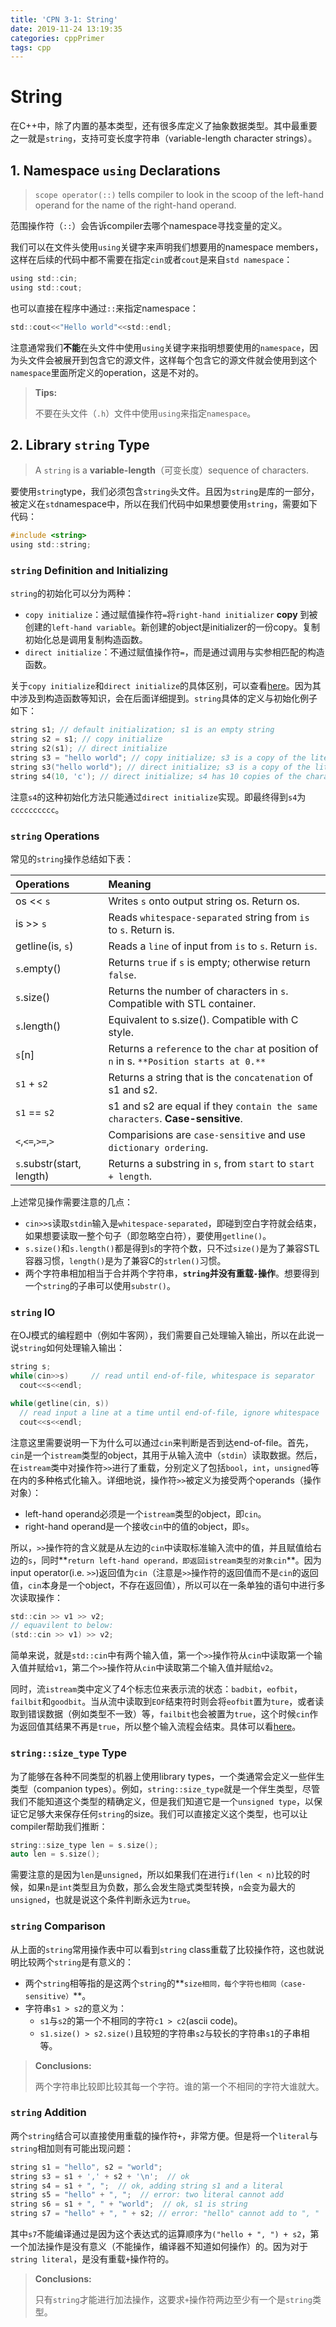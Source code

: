 ```yaml
---
title: 'CPN 3-1: String'
date: 2019-11-24 13:19:35
categories: cppPrimer
tags: cpp
---
```


# String

在C++中，除了内置的基本类型，还有很多库定义了抽象数据类型。其中最重要之一就是`string`，支持可变长度字符串（variable-length character strings）。

## 1. Namespace `using` Declarations

> `scope operator(::)` tells compiler to look in the scoop of the left-hand operand for the name of the right-hand operand.

范围操作符（`::`）会告诉compiler去哪个namespace寻找变量的定义。

我们可以在文件头使用`using`关键字来声明我们想要用的namespace members，这样在后续的代码中都不需要在指定`cin`或者`cout`是来自`std namespace`：

```c
using std::cin;
using std::cout;
```

也可以直接在程序中通过`::`来指定namespace：

```c
std::cout<<"Hello world"<<std::endl;
```

注意通常我们**不能**在头文件中使用`using`关键字来指明想要使用的`namespace`，因为头文件会被展开到包含它的源文件，这样每个包含它的源文件就会使用到这个`namespace`里面所定义的operation，这是不对的。

> **Tips:**
>
> 不要在头文件（`.h`）文件中使用`using`来指定`namespace`。

## 2. Library `string` Type

> A `string` is a **variable-length**（可变长度）sequence of characters.

要使用`string`type，我们必须包含`string`头文件。且因为`string`是库的一部分，被定义在`std`namespace中，所以在我们代码中如果想要使用`string`，需要如下代码：

```c
#include <string>
using std::string;
```

### `string` Definition and Initializing

`string`的初始化可以分为两种：

- `copy initialize`：通过赋值操作符`=`将`right-hand initializer` **copy** 到被创建的`left-hand variable`。新创建的object是initializer的一份copy。复制初始化总是调用复制构造函数。
- `direct initialize`：不通过赋值操作符`=`，而是通过调用与实参相匹配的构造函数。

关于`copy initialize`和`direct initialize`的具体区别，可以查看[here](https://blog.csdn.net/ljianhui/article/details/9245661)。因为其中涉及到构造函数等知识，会在后面详细提到。`string`具体的定义与初始化例子如下：

```c
string s1; // default initialization; s1 is an empty string
string s2 = s1; // copy initialize
string s2(s1); // direct initialize
string s3 = "hello world"; // copy initialize; s3 is a copy of the literal
string s3("hello world"); // direct initialize; s3 is a copy of the literal
string s4(10, 'c'); // direct initialize; s4 has 10 copies of the character 'c'
```

注意`s4`的这种初始化方法只能通过`direct initialize`实现。即最终得到`s4`为`cccccccccc`。

### `string` Operations

常见的`string`操作总结如下表：

| Operations                | Meaning                                                      |
| :------------------------ | :----------------------------------------------------------- |
| os << `s`                 | Writes `s` onto output string os. Return os.                 |
| is >> `s`                 | Reads `whitespace-separated` string from `is` to `s`. Return is. |
| getline(is, `s`)          | Reads a `line` of input from `is` to `s`. Return `is`.       |
| `s`.empty()               | Returns `true` if `s` is empty; otherwise return `false`.    |
| `s`.size()                | Returns the number of characters in `s`. Compatible with STL container. |
| `s`.length()              | Equivalent to s.size(). Compatible with C style.             |
| `s`[n]                    | Returns a `reference` to the `char` at position of `n` in s. `**Position starts at 0.**` |
| `s1` + `s2`               | Returns a string that is the `concatenation` of s1 and s2.   |
| `s1` == `s2`              | s1 and s2 are equal if they `contain the same characters`. **Case-sensitive**. |
| `<`,`<=`,`>=`,`>`         | Comparisions are `case-sensitive` and use `dictionary ordering`. |
| `s`.substr(start, length) | Returns a substring in `s`, from `start` to `start + length`. |

上述常见操作需要注意的几点：

- `cin>>s`读取`stdin`输入是`whitespace-separated`，即碰到空白字符就会结束，如果想要读取一整个句子（即忽略空白符），要使用`getline()`。
- `s.size()`和`s.length()`都是得到`s`的字符个数，只不过`size()`是为了兼容STL容器习惯，`length()`是为了兼容C的`strlen()`习惯。
- 两个字符串相加相当于合并两个字符串，**`string`并没有重载`-`操作**。想要得到一个`string`的子串可以使用`substr()`。

### `string` IO

在OJ模式的编程题中（例如牛客网），我们需要自己处理输入输出，所以在此说一说`string`如何处理输入输出：

```c
string s;
while(cin>>s)     // read until end-of-file, whitespace is separator
  cout<<s<<endl;

while(getline(cin, s))    
  // read input a line at a time until end-of-file, ignore whitespace
  cout<<s<<endl;
```

注意这里需要说明一下为什么可以通过`cin`来判断是否到达end-of-file。首先，`cin`是一个`istream`类型的object，其用于从输入流中（`stdin`）读取数据。然后，在`istream`类中对操作符`>>`进行了重载，分别定义了包括`bool`，`int`，`unsigned`等在内的多种格式化输入。详细地说，操作符`>>`被定义为接受两个operands（操作对象）：

- left-hand operand必须是一个`istream`类型的object，即`cin`。
- right-hand operand是一个接收`cin`中的值的object，即`s`。

所以，`>>`操作符的含义就是从左边的`cin`中读取标准输入流中的值，并且赋值给右边的`s`，同时**`return left-hand operand，即返回istream类型的对象cin`**。因为input operator(i.e. `>>`)返回值为`cin`（注意是`>>`操作符的返回值而不是`cin`的返回值，`cin`本身是一个object，不存在返回值），所以可以在一条单独的语句中进行多次读取操作：

```c
std::cin >> v1 >> v2;
// equavilent to below:
(std::cin >> v1) >> v2;
```

简单来说，就是`std::cin`中有两个输入值，第一个`>>`操作符从`cin`中读取第一个输入值并赋给`v1`，第二个`>>`操作符从`cin`中读取第二个输入值并赋给`v2`。

同时，流`istream`类中定义了4个标志位来表示流的状态：`badbit`，`eofbit`，`failbit`和`goodbit`。当从流中读取到`EOF`结束符时则会将`eofbit`置为`ture`，或者读取到错误数据（例如类型不一致）等，`failbit`也会被置为`true`，这个时候`cin`作为返回值其结果不再是`true`，所以整个输入流程会结束。具体可以看[here](https://blog.csdn.net/hou09tian/article/details/78335548)。

### `string::size_type` Type

 为了能够在各种不同类型的机器上使用library types，一个类通常会定义一些伴生类型（companion types）。例如，`string::size_type`就是一个伴生类型，尽管我们不能知道这个类型的精确定义，但是我们知道它是一个`unsigned type`，以保证它足够大来保存任何`string`的size。我们可以直接定义这个类型，也可以让compiler帮助我们推断：

```c
string::size_type len = s.size();
auto len = s.size();
```

需要注意的是因为`len`是`unsigned`，所以如果我们在进行`if(len < n)`比较的时候，如果`n`是`int`类型且为负数，那么会发生隐式类型转换，`n`会变为最大的`unsigned`，也就是说这个条件判断永远为`true`。

### `string` Comparison

从上面的`string`常用操作表中可以看到`string` class重载了比较操作符，这也就说明比较两个`string`是有意义的：

- 两个`string`相等指的是这两个`string`的**`size相同，每个字符也相同（case-sensitive）`**。
- 字符串`s1 > s2`的意义为：
  - `s1`与`s2`的第一个不相同的字符`c1 > c2`(ascii code)。
  - `s1.size() > s2.size()`且较短的字符串`s2`与较长的字符串`s1`的子串相等。

> **Conclusions:**
>
> 两个字符串比较即比较其每一个字符。谁的第一个不相同的字符大谁就大。

### `string` Addition

两个`string`结合可以直接使用重载的操作符`+`，非常方便。但是将一个`literal`与`string`相加则有可能出现问题：

```c
string s1 = "hello", s2 = "world";
string s3 = s1 + ',' + s2 + '\n';  // ok
string s4 = s1 + ", ";  // ok, adding string s1 and a literal
string s5 = "hello" + ", ";  // error: two literal cannot add
string s6 = s1 + ", " + "world";  // ok, s1 is string
string s7 = "hello" + ", " + s2; // error: "hello" cannot add to ", "
```

其中`s7`不能编译通过是因为这个表达式的运算顺序为`("hello + ", ") + s2`，第一个加法操作是没有意义（不能操作，编译器不知道如何操作）的。因为对于`string literal`，是没有重载`+`操作符的。

>**Conclusions:**
>
>只有`string`才能进行加法操作，这要求`+`操作符两边至少有一个是`string`类型。
